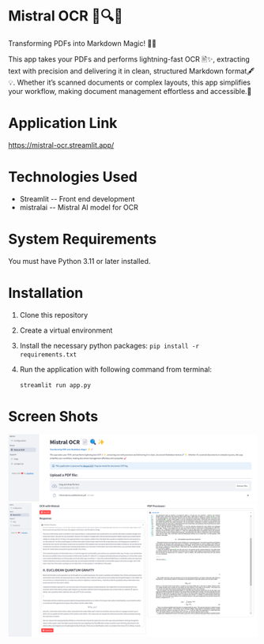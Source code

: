 # Mistral OCR 📄🔍✨
Transforming PDFs into Markdown Magic! 🌟📄

This app takes your PDFs and performs lightning-fast OCR 🖹✨, extracting text with precision and delivering 
it in clean, structured Markdown format🖋️💡. Whether it’s scanned documents or complex layouts, this app 
simplifies your workflow, making document management effortless and accessible.🚀

# Application Link
https://mistral-ocr.streamlit.app/

# Technologies Used
* Streamlit -- Front end development
* mistralai -- Mistral AI model for OCR
   
# System Requirements
You must have Python 3.11 or later installed.

# Installation
1. Clone this repository
2. Create a virtual environment
3. Install the necessary python packages:
   `pip install -r requirements.txt`
4. Run the application with following command from terminal:

   `streamlit run app.py`

# Screen Shots
![img.png](screenshots/img.png)
![img_1.png](screenshots/img_1.png)
